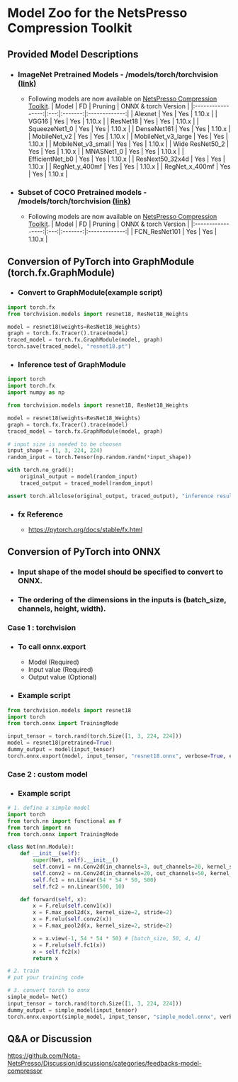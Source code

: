 # Model Zoo for the NetsPresso Compression Toolkit
## Provided Model Descriptions
* ### ImageNet Pretrained Models - /models/torch/torchvision [(link)](https://pytorch.org/vision/0.8/models.html#classification)
  * Following models are now available on [NetsPresso Compression Toolkit](https://compression.netspresso.ai/).
    |       Model       |  FD | Pruning |   ONNX & torch Version    |
    |:-----------------:|:---:|:-------:|:-------------:|
    |      Alexnet      | Yes |   Yes   | 1.10.x        |
    |       VGG16       | Yes |   Yes   | 1.10.x        |
    |      ResNet18     | Yes |   Yes   | 1.10.x        |
    |   SqueezeNet1_0   | Yes |   Yes   | 1.10.x        |
    |    DenseNet161    | Yes |   Yes   | 1.10.x        |
    |     MobileNet_v2    | Yes |   Yes   | 1.10.x        |
    |    MobileNet_v3_large    | Yes |   Yes   | 1.10.x        |
    |    MobileNet_v3_small    | Yes |   Yes   | 1.10.x        |
    |     Wide ResNet50_2     | Yes |   Yes   | 1.10.x        |
    |    MNASNet1_0    | Yes |   Yes   | 1.10.x        |
    |    EfficientNet_b0    | Yes |   Yes   | 1.10.x        |
    |    ResNext50_32x4d    | Yes |   Yes   | 1.10.x        |
    |    RegNet_y_400mf    | Yes |   Yes   | 1.10.x        |
    | RegNet_x_400mf | Yes |   Yes   | 1.10.x        |
* ### Subset of COCO Pretrained models - /models/torch/torchvision [(link)](https://pytorch.org/vision/0.8/models.html#semantic-segmentation)
  * Following models are now available on [NetsPresso Compression Toolkit](https://compression.netspresso.ai/).
    |       Model       |  FD | Pruning |   ONNX & torch Version    |
    |:-----------------:|:---:|:-------:|:-------------:|
    | FCN_ResNet101 | Yes | Yes | 1.10.x        |



## Conversion of PyTorch into GraphModule (torch.fx.GraphModule)

* ### Convert to GraphModule(example script)

```python
import torch.fx
from torchvision.models import resnet18, ResNet18_Weights

model = resnet18(weights=ResNet18_Weights)
graph = torch.fx.Tracer().trace(model)
traced_model = torch.fx.GraphModule(model, graph)
torch.save(traced_model, "resnet18.pt")
```



* ### Inference test of GraphModule

```python
import torch
import torch.fx
import numpy as np

from torchvision.models import resnet18, ResNet18_Weights

model = resnet18(weights=ResNet18_Weights)
graph = torch.fx.Tracer().trace(model)
traced_model = torch.fx.GraphModule(model, graph)

# input size is needed to be choosen
input_shape = (1, 3, 224, 224)
random_input = torch.Tensor(np.random.randn(*input_shape))

with torch.no_grad():
    original_output = model(random_input)
    traced_output = traced_model(random_input)

assert torch.allclose(original_output, traced_output), "inference result is not equal!"
```



* ### fx Reference

  - https://pytorch.org/docs/stable/fx.html




## Conversion of PyTorch into ONNX

* ### Input shape of the model should be specified to convert to ONNX.
* ### The ordering of the dimensions in the inputs is **(batch_size, channels, height, width)**.

### **Case 1 : torchvision**

* ### To call onnx.export
  * Model (Required)
  * Input value (Required)
  * Output value (Optional)



* ### Example script
```python
from torchvision.models import resnet18
import torch
from torch.onnx import TrainingMode

input_tensor = torch.rand(torch.Size([1, 3, 224, 224]))
model = resnet18(pretrained=True)
dummy_output = model(input_tensor)
torch.onnx.export(model, input_tensor, "resnet18.onnx", verbose=True, example_outputs=dummy_output, training=TrainingMode.TRAINING)
```


### **Case 2 : custom model**

* ### Example script
```python
# 1. define a simple model
import torch
from torch.nn import functional as F
from torch import nn
from torch.onnx import TrainingMode

class Net(nn.Module):
    def __init__(self):
        super(Net, self).__init__()
        self.conv1 = nn.Conv2d(in_channels=3, out_channels=20, kernel_size=3, stride=1)
        self.conv2 = nn.Conv2d(in_channels=20, out_channels=50, kernel_size=3, stride=1)
        self.fc1 = nn.Linear(54 * 54 * 50, 500)
        self.fc2 = nn.Linear(500, 10)

    def forward(self, x):
        x = F.relu(self.conv1(x))
        x = F.max_pool2d(x, kernel_size=2, stride=2)
        x = F.relu(self.conv2(x))
        x = F.max_pool2d(x, kernel_size=2, stride=2)

        x = x.view(-1, 54 * 54 * 50) # [batch_size, 50, 4, 4]
        x = F.relu(self.fc1(x))
        x = self.fc2(x)
        return x

# 2. train
# put your training code

# 3. convert torch to onnx
simple_model= Net()
input_tensor = torch.rand(torch.Size([1, 3, 224, 224]))
dummy_output = simple_model(input_tensor)
torch.onnx.export(simple_model, input_tensor, "simple_model.onnx", verbose=True, example_outputs=dummy_output, training=TrainingMode.TRAINING)
```





## Q&A or Discussion

https://github.com/Nota-NetsPresso/Discussion/discussions/categories/feedbacks-model-compressor
